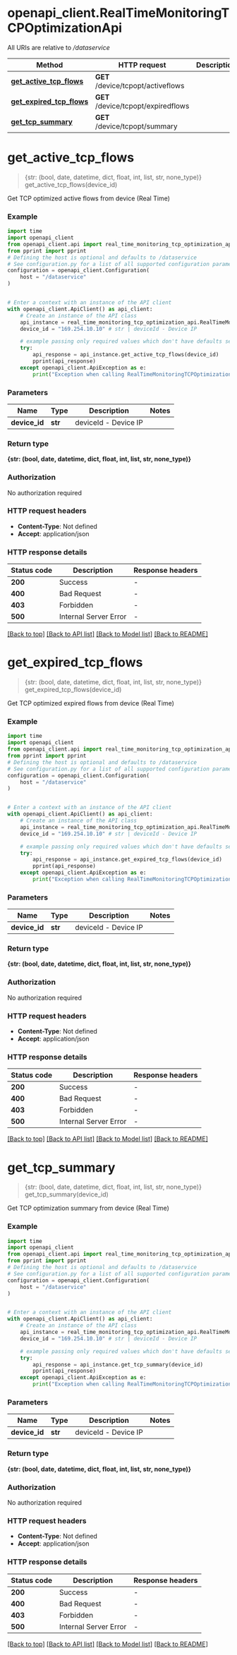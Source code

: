 # openapi_client.RealTimeMonitoringTCPOptimizationApi

All URIs are relative to */dataservice*

Method | HTTP request | Description
------------- | ------------- | -------------
[**get_active_tcp_flows**](RealTimeMonitoringTCPOptimizationApi.md#get_active_tcp_flows) | **GET** /device/tcpopt/activeflows | 
[**get_expired_tcp_flows**](RealTimeMonitoringTCPOptimizationApi.md#get_expired_tcp_flows) | **GET** /device/tcpopt/expiredflows | 
[**get_tcp_summary**](RealTimeMonitoringTCPOptimizationApi.md#get_tcp_summary) | **GET** /device/tcpopt/summary | 


# **get_active_tcp_flows**
> {str: (bool, date, datetime, dict, float, int, list, str, none_type)} get_active_tcp_flows(device_id)



Get TCP optimized active flows from device (Real Time)

### Example


```python
import time
import openapi_client
from openapi_client.api import real_time_monitoring_tcp_optimization_api
from pprint import pprint
# Defining the host is optional and defaults to /dataservice
# See configuration.py for a list of all supported configuration parameters.
configuration = openapi_client.Configuration(
    host = "/dataservice"
)


# Enter a context with an instance of the API client
with openapi_client.ApiClient() as api_client:
    # Create an instance of the API class
    api_instance = real_time_monitoring_tcp_optimization_api.RealTimeMonitoringTCPOptimizationApi(api_client)
    device_id = "169.254.10.10" # str | deviceId - Device IP

    # example passing only required values which don't have defaults set
    try:
        api_response = api_instance.get_active_tcp_flows(device_id)
        pprint(api_response)
    except openapi_client.ApiException as e:
        print("Exception when calling RealTimeMonitoringTCPOptimizationApi->get_active_tcp_flows: %s\n" % e)
```


### Parameters

Name | Type | Description  | Notes
------------- | ------------- | ------------- | -------------
 **device_id** | **str**| deviceId - Device IP |

### Return type

**{str: (bool, date, datetime, dict, float, int, list, str, none_type)}**

### Authorization

No authorization required

### HTTP request headers

 - **Content-Type**: Not defined
 - **Accept**: application/json


### HTTP response details

| Status code | Description | Response headers |
|-------------|-------------|------------------|
**200** | Success |  -  |
**400** | Bad Request |  -  |
**403** | Forbidden |  -  |
**500** | Internal Server Error |  -  |

[[Back to top]](#) [[Back to API list]](../README.md#documentation-for-api-endpoints) [[Back to Model list]](../README.md#documentation-for-models) [[Back to README]](../README.md)

# **get_expired_tcp_flows**
> {str: (bool, date, datetime, dict, float, int, list, str, none_type)} get_expired_tcp_flows(device_id)



Get TCP optimized expired flows from device (Real Time)

### Example


```python
import time
import openapi_client
from openapi_client.api import real_time_monitoring_tcp_optimization_api
from pprint import pprint
# Defining the host is optional and defaults to /dataservice
# See configuration.py for a list of all supported configuration parameters.
configuration = openapi_client.Configuration(
    host = "/dataservice"
)


# Enter a context with an instance of the API client
with openapi_client.ApiClient() as api_client:
    # Create an instance of the API class
    api_instance = real_time_monitoring_tcp_optimization_api.RealTimeMonitoringTCPOptimizationApi(api_client)
    device_id = "169.254.10.10" # str | deviceId - Device IP

    # example passing only required values which don't have defaults set
    try:
        api_response = api_instance.get_expired_tcp_flows(device_id)
        pprint(api_response)
    except openapi_client.ApiException as e:
        print("Exception when calling RealTimeMonitoringTCPOptimizationApi->get_expired_tcp_flows: %s\n" % e)
```


### Parameters

Name | Type | Description  | Notes
------------- | ------------- | ------------- | -------------
 **device_id** | **str**| deviceId - Device IP |

### Return type

**{str: (bool, date, datetime, dict, float, int, list, str, none_type)}**

### Authorization

No authorization required

### HTTP request headers

 - **Content-Type**: Not defined
 - **Accept**: application/json


### HTTP response details

| Status code | Description | Response headers |
|-------------|-------------|------------------|
**200** | Success |  -  |
**400** | Bad Request |  -  |
**403** | Forbidden |  -  |
**500** | Internal Server Error |  -  |

[[Back to top]](#) [[Back to API list]](../README.md#documentation-for-api-endpoints) [[Back to Model list]](../README.md#documentation-for-models) [[Back to README]](../README.md)

# **get_tcp_summary**
> {str: (bool, date, datetime, dict, float, int, list, str, none_type)} get_tcp_summary(device_id)



Get TCP optimization summary from device (Real Time)

### Example


```python
import time
import openapi_client
from openapi_client.api import real_time_monitoring_tcp_optimization_api
from pprint import pprint
# Defining the host is optional and defaults to /dataservice
# See configuration.py for a list of all supported configuration parameters.
configuration = openapi_client.Configuration(
    host = "/dataservice"
)


# Enter a context with an instance of the API client
with openapi_client.ApiClient() as api_client:
    # Create an instance of the API class
    api_instance = real_time_monitoring_tcp_optimization_api.RealTimeMonitoringTCPOptimizationApi(api_client)
    device_id = "169.254.10.10" # str | deviceId - Device IP

    # example passing only required values which don't have defaults set
    try:
        api_response = api_instance.get_tcp_summary(device_id)
        pprint(api_response)
    except openapi_client.ApiException as e:
        print("Exception when calling RealTimeMonitoringTCPOptimizationApi->get_tcp_summary: %s\n" % e)
```


### Parameters

Name | Type | Description  | Notes
------------- | ------------- | ------------- | -------------
 **device_id** | **str**| deviceId - Device IP |

### Return type

**{str: (bool, date, datetime, dict, float, int, list, str, none_type)}**

### Authorization

No authorization required

### HTTP request headers

 - **Content-Type**: Not defined
 - **Accept**: application/json


### HTTP response details

| Status code | Description | Response headers |
|-------------|-------------|------------------|
**200** | Success |  -  |
**400** | Bad Request |  -  |
**403** | Forbidden |  -  |
**500** | Internal Server Error |  -  |

[[Back to top]](#) [[Back to API list]](../README.md#documentation-for-api-endpoints) [[Back to Model list]](../README.md#documentation-for-models) [[Back to README]](../README.md)


